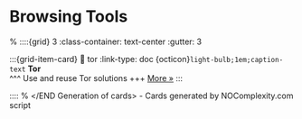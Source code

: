 # Browsing Tools 
% <Start Generation of cards> 
::::{grid} 3
:class-container: text-center
:gutter: 3 

:::{grid-item-card}
:link: tor
:link-type: doc
{octicon}`light-bulb;1em;caption-text` **Tor**        
^^^
Use and reuse Tor solutions
+++
[More »](tor)
:::


::::
% </END Generation of cards> - Cards generated by NOComplexity.com script
